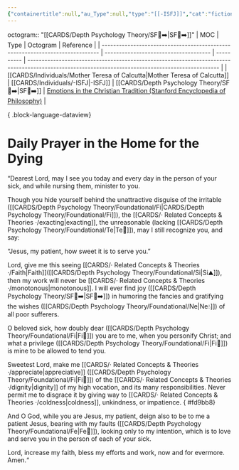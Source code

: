 ```yaml
---
{"containertitle":null,"au_Type":null,"type":"[[-ISFJ]]","cat":"fiction / irl","me_Cat":"watch 🎞️ / listen 🎧 / read 🔠","theme":null,"language":"en / fr","moc":"[[]]","ref":"[Emotions in the Christian Tradition (Stanford Encyclopedia of Philosophy)](https://plato.stanford.edu/entries/emotion-Christian-tradition/#Comp)","dg-publish":true,"permalink":"/cards/individuals/mother-teresa-of-calcutta/","dgPassFrontmatter":true,"noteIcon":"1","created":"2023-05-10T21:08:43.928+02:00","updated":"2023-05-28T12:40:47.926+02:00"}
---
```


octogram:: "[[CARDS/Depth Psychology Theory/SF🤸➡️\|SF🤸➡️]]"
| MOC                                                                           | Type                                  | Octogram   | Reference                                                                                                                                         |
| ----------------------------------------------------------------------------- | ------------------------------------- | ---------- | ------------------------------------------------------------------------------------------------------------------------------------------------- |
| [[CARDS/Individuals/Mother Teresa of Calcutta\|Mother Teresa of Calcutta]] | [[CARDS/Individuals/-ISFJ\|-ISFJ]] | [[CARDS/Depth Psychology Theory/SF🤸➡️\|SF🤸➡️]] | [Emotions in the Christian Tradition (Stanford Encyclopedia of Philosophy)](https://plato.stanford.edu/entries/emotion-Christian-tradition/#Comp) |

{ .block-language-dataview}
# Daily Prayer in the Home for the Dying 

“Dearest Lord, may I see you today and every day in the person of your sick, and while nursing them, minister to you.

Though you hide yourself behind the unattractive disguise of the irritable ([[CARDS/Depth Psychology Theory/Foundational/Fi\|CARDS/Depth Psychology Theory/Foundational/Fi]]), the [[CARDS/· Related Concepts & Theories ·/exacting\|exacting]], the unreasonable (lacking [[CARDS/Depth Psychology Theory/Foundational/Te\|Te🏹]]), may I still recognize you, and say:

“Jesus, my patient, how sweet it is to serve you.”

Lord, give me this seeing [[CARDS/· Related Concepts & Theories ·/Faith\|Faith]]([[CARDS/Depth Psychology Theory/Foundational/Si\|Si⛰️]]), then my work will never be [[CARDS/· Related Concepts & Theories ·/monotonous\|monotonous]]. I will ever find joy ([[CARDS/Depth Psychology Theory/SF🤸➡️\|SF🤸➡️]]) in humoring the fancies and gratifying the wishes ([[CARDS/Depth Psychology Theory/Foundational/Ne\|Ne💧]]) of all poor sufferers.

O beloved sick, how doubly dear ([[CARDS/Depth Psychology Theory/Foundational/Fi\|Fi🧭]]) you are to me, when you personify Christ; and what a privilege ([[CARDS/Depth Psychology Theory/Foundational/Fi\|Fi🧭]]) is mine to be allowed to tend you.

Sweetest Lord, make me [[CARDS/· Related Concepts & Theories ·/appreciate\|appreciative]] ([[CARDS/Depth Psychology Theory/Foundational/Fi\|Fi🧭]]) of the [[CARDS/· Related Concepts & Theories ·/dignity\|dignity]] of my high vocation, and its many responsibilities. Never permit me to disgrace it by giving way to [[CARDS/· Related Concepts & Theories ·/coldness\|coldness]], unkindness, or impatience.
{ #fd9bb8}


And O God, while you are Jesus, my patient, deign also to be to me a patient Jesus, bearing with my faults ([[CARDS/Depth Psychology Theory/Foundational/Fe\|Fe💉]]), looking only to my intention, which is to love and serve you in the person of each of your sick.

Lord, increase my faith, bless my efforts and work, now and for evermore. Amen.“
